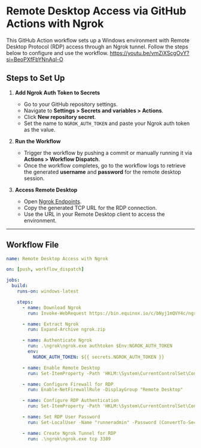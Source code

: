 # Remote Desktop Access via GitHub Actions with Ngrok

This GitHub Action workflow sets up a Windows environment with Remote Desktop Protocol (RDP) access through an Ngrok tunnel. Follow the steps below to configure and use the workflow.
https://youtu.be/vmZiXScgOvY?si=BeoPXfFbYNnAql-O

## Steps to Set Up

1. **Add Ngrok Auth Token to Secrets**
   - Go to your GitHub repository settings.
   - Navigate to **Settings > Secrets and variables > Actions**.
   - Click **New repository secret**.
   - Set the name to `NGROK_AUTH_TOKEN` and paste your Ngrok auth token as the value.

2. **Run the Workflow**
   - Trigger the workflow by pushing a commit or manually running it via **Actions > Workflow Dispatch**.
   - Once the workflow completes, go to the workflow logs to retrieve the generated **username** and **password** for the remote desktop session.

3. **Access Remote Desktop**
   - Open [Ngrok Endpoints](https://dashboard.ngrok.com/endpoints).
   - Copy the generated TCP URL for the RDP connection.
   - Use the URL in your Remote Desktop client to access the environment.

---

## Workflow File

```yaml
name: Remote Desktop Access with Ngrok

on: [push, workflow_dispatch]

jobs:
  build:
    runs-on: windows-latest

    steps:
      - name: Download Ngrok
        run: Invoke-WebRequest https://bin.equinox.io/c/bNyj1mQVY4c/ngrok-v3-stable-windows-amd64.zip -OutFile ngrok.zip

      - name: Extract Ngrok
        run: Expand-Archive ngrok.zip

      - name: Authenticate Ngrok
        run: .\ngrok\ngrok.exe authtoken $Env:NGROK_AUTH_TOKEN
        env:
          NGROK_AUTH_TOKEN: ${{ secrets.NGROK_AUTH_TOKEN }}

      - name: Enable Remote Desktop
        run: Set-ItemProperty -Path 'HKLM:\System\CurrentControlSet\Control\Terminal Server' -Name "fDenyTSConnections" -Value 0

      - name: Configure Firewall for RDP
        run: Enable-NetFirewallRule -DisplayGroup "Remote Desktop"

      - name: Configure RDP Authentication
        run: Set-ItemProperty -Path 'HKLM:\System\CurrentControlSet\Control\Terminal Server\WinStations\RDP-Tcp' -Name "UserAuthentication" -Value 1

      - name: Set RDP User Password
        run: Set-LocalUser -Name "runneradmin" -Password (ConvertTo-SecureString -AsPlainText "P@ssw0rd!" -Force)

      - name: Create Ngrok Tunnel for RDP
        run: .\ngrok\ngrok.exe tcp 3389
